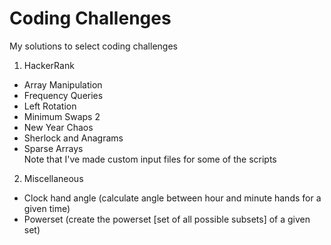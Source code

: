 # Coding Challenges
My solutions to select coding challenges

1. HackerRank
* Array Manipulation  
* Frequency Queries  
* Left Rotation  
* Minimum Swaps 2  
* New Year Chaos  
* Sherlock and Anagrams  
* Sparse Arrays  
Note that I've made custom input files for some of the scripts  
     
2. Miscellaneous  
* Clock hand angle (calculate angle between hour and minute hands for a given time)  
* Powerset (create the powerset [set of all possible subsets] of a given set)   